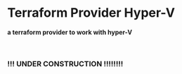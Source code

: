 # Terraform Provider Hyper-V

**a terraform provider to work with hyper-V**



<br/>

### !!! UNDER CONSTRUCTION !!!!!!!!
